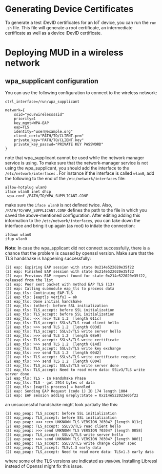 # Generating Device Certificates

To generate a test iDevID certificates for an IoT device, you can run the `run
.sh` file. This file will generate a root certificate, an intermediate  
certificate as well as a device iDevID certificate. 




# Deploying MUD in a wireless network

## wpa_supplicant configuration

You can use the following configuration to connect to the wireless network: 

```
ctrl_interface=/run/wpa_supplicant

network={
    ssid="yourwirelessssid"
    priority=1
    key_mgmt=WPA-EAP
    eap=TLS
    identity="user@example.org"
    client_cert="PATH/TO/CLIENT.pem"
    private_key="PATH/TO/CLIENT.key"
    private_key_passwd="PRIVATE KEY PASSWORD"
}
```

note that wpa_supplicant cannot be used while the network manager service is 
using. To make sure that the network-manager service is not using the 
wpa_supplicant, you should add the interface to the `/etc/network/interfaces`
. For instance if the interface is called `wlan0`, add the following to the 
end of the `/etc/network/interfaces` file:

```
allow-hotplug wlan0
iface wlan0 inet dhcp 
 wpa-conf /PATH/TO/WPA_SUPPLICANT.CONF
``` 

make sure the `iface wlan0` is not defined twice. Also, 
`/PATH/TO/WPA_SUPPLICANT.CONF` defines the path to the file in which you 
saved the above-mentioned configuration. After editing adding this 
information to the `/etc/network/interfaces`, you can take down the interface
 and bring it up again (as root) to intiate the connection: 
 
 ```
ifdown wlan0
ifup wlan0
```

**Note:** In case the wpa_spplicant did not connect successfully, there is a 
chance that the problem is caused by openssl version. Make sure that the TLS 
handshake is happening successfully: 

```
(2) eap: Expiring EAP session with state 0x214e522020e35f22
(2) eap: Finished EAP session with state 0x214e522020e35f22
(2) eap: Previous EAP request found for state 0x214e522020e35f22, released from the list
(2) eap: Peer sent packet with method EAP TLS (13)
(2) eap: Calling submodule eap_tls to process data
(2) eap_tls: Continuing EAP-TLS
(2) eap_tls: [eaptls verify] = ok
(2) eap_tls: Done initial handshake
(2) eap_tls: (other): before SSL initialization
(2) eap_tls: TLS_accept: before SSL initialization
(2) eap_tls: TLS_accept: before SSL initialization
(2) eap_tls: <<< recv TLS 1.3  [length 011c] 
(2) eap_tls: TLS_accept: SSLv3/TLS read client hello
(2) eap_tls: >>> send TLS 1.2  [length 003d] 
(2) eap_tls: TLS_accept: SSLv3/TLS write server hello
(2) eap_tls: >>> send TLS 1.2  [length 08e9] 
(2) eap_tls: TLS_accept: SSLv3/TLS write certificate
(2) eap_tls: >>> send TLS 1.2  [length 014d] 
(2) eap_tls: TLS_accept: SSLv3/TLS write key exchange
(2) eap_tls: >>> send TLS 1.2  [length 00d2] 
(2) eap_tls: TLS_accept: SSLv3/TLS write certificate request
(2) eap_tls: >>> send TLS 1.2  [length 0004] 
(2) eap_tls: TLS_accept: SSLv3/TLS write server done
(2) eap_tls: TLS_accept: Need to read more data: SSLv3/TLS write server done
(2) eap_tls: TLS - In Handshake Phase
(2) eap_tls: TLS - got 2914 bytes of data
(2) eap_tls: [eaptls process] = handled
(2) eap: Sending EAP Request (code 1) ID 174 length 1004
(2) eap: EAP session adding &reply:State = 0x214e522023e05f22
```  

an unsuccessful handshake might look partially like this: 

```
(2) eap_peap: TLS_accept: before SSL initialization
(2) eap_peap: TLS_accept: before SSL initialization
(2) eap_peap: <<< recv UNKNOWN TLS VERSION ?0304? [length 011c] 
(2) eap_peap: TLS_accept: SSLv3/TLS read client hello
(2) eap_peap: >>> send UNKNOWN TLS VERSION ?0304? [length 0058] 
(2) eap_peap: TLS_accept: SSLv3/TLS write server hello
(2) eap_peap: >>> send UNKNOWN TLS VERSION ?0304? [length 0001] 
(2) eap_peap: TLS_accept: SSLv3/TLS write change cipher spec
(2) eap_peap: TLS_accept: TLSv1.3 early data
(2) eap_peap: TLS_accept: Need to read more data: TLSv1.3 early data
```

where some of the TLS versions are indicated as `UNKNOWN`. Installing 
Libressl instead of Openssl might fix this issue. 
